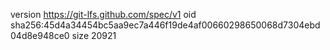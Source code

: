 version https://git-lfs.github.com/spec/v1
oid sha256:45d4a34454bc5aa9ec7a446f19de4af00660298650068d7304ebd04d8e948ce0
size 20921
